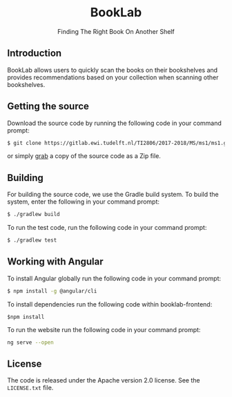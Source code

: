 <div align="center"> 
    <!--<img width="500px" alt="BookLab Logo">-->
    <br> 
    <h1>BookLab</h1> 
    Finding The Right Book On Another Shelf
</div>

## Introduction
BookLab allows users to quickly scan the books on their bookshelves and provides
recommendations based on your collection when scanning other bookshelves.

## Getting the source
Download the source code by running the following code in your command prompt:
```sh
$ git clone https://gitlab.ewi.tudelft.nl/TI2806/2017-2018/MS/ms1/ms1.git
```
or simply [grab](https://gitlab.ewi.tudelft.nl/TI2806/2017-2018/MS/ms1/ms1/-/archive/master/ms1-master.zip) 
a copy of the source code as a Zip file.

## Building
For building the source code, we use the Gradle build system. To build the 
system, enter the following in your command prompt:
```sh
$ ./gradlew build
```
To run the test code, run the following code in your command prompt:
```sh
$ ./gradlew test
```
## Working with Angular
To install Angular globally run the following code in your command prompt:
```sh
$ npm install -g @angular/cli
````
To install dependencies run the following code within booklab-frontend:
```
$npm install
```

To run the website run the following code in your command prompt:
```sh
ng serve --open
```

## License
The code is released under the Apache version 2.0 license. See the 
`LICENSE.txt` file.


